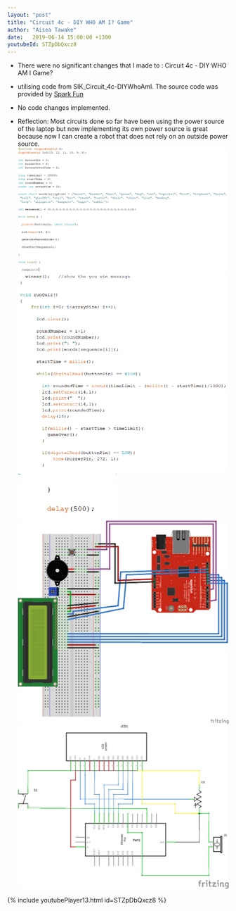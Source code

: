 ```yaml
---
layout: "post"
title: "Circuit 4c - DIY WHO AM I? Game"
author: "Aisea Tawake"
date:   2019-06-14 15:00:00 +1300
youtubeId: STZpDbQxcz8
---
```

* There were no significant changes that I made to : Circuit 4c - DIY WHO AM I Game?

* utilising code from SIK_Circuit_4c-DIYWhoAmI. The source code was provided by [Spark Fun](https://learn.sparkfun.com/tutorials/sparkfun-inventors-kit-experiment-guide---v40/circuit-4c-diy-who-am-i-game)

* No code changes implemented.

* Reflection: Most circuits done so far have been using the power source of the laptop but now implementing its own power source is great because now I can create a robot that does not rely on an outside power source.
![alt text](https://raw.githubusercontent.com/tawaab1/portfolio-images/master/Embedded%20Systems%20Portfolio/images/d12.png "image")
![alt text](https://raw.githubusercontent.com/tawaab1/portfolio-images/master/Embedded%20Systems%20Portfolio/images/d121.png "image")
![alt text](https://raw.githubusercontent.com/tawaab1/portfolio-images/master/Embedded%20Systems%20Portfolio/images/d122.png "image")
![alt text](https://raw.githubusercontent.com/tawaab1/portfolio-images/master/Embedded%20Systems%20Portfolio/images/c13.png "image")
![alt text](https://raw.githubusercontent.com/tawaab1/portfolio-images/master/Embedded%20Systems%20Portfolio/images/c13a.png "image")

{% include youtubePlayer13.html id=STZpDbQxcz8 %}

